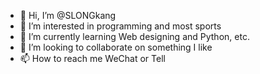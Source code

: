 - 👋 Hi, I’m @SLONGkang
- 👀 I’m interested in programming and most sports
- 🌱 I’m currently learning Web designing and Python, etc.
- 💞️ I’m looking to collaborate on something I like
- 📫 How to reach me WeChat or Tell

<!---
SLONGkang/SLONGkang is a ✨ special ✨ repository because its `README.md` (this file) appears on your GitHub profile.
You can click the Preview link to take a look at your changes.
--->
